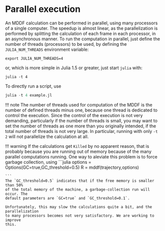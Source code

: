 
# Parallel execution 

An MDDF calculation can be performed in parallel, using many processors of a 
single computer. The speedup is almost linear, as the parallelization is performed
by splitting the calculation of each frame in each processor, in an
asynchronous manner. To run the computation in parallel, just define the
number of threads (processors) to be used, by defining the
`JULIA_NUM_THREADS` environment variable:
```
export JULIA_NUM_THREADS=4
```
or, which is more simple in Julia 1.5 or greater, just start `julia`
with:  
```
julia -t 4 
```

To directly run a script, use
```julia
julia -t 4 example.jl

```

!!! note
    The number of threads used for computation of the MDDF is the number
    of defined threads minus one, because one thread is dedicated to
    control the execution. Since the control of the execution is not 
    very demanding, particularly if the number of threads is small, 
    you may want to set the number of threads as one 
    more than you originally intended, if the total number of threads
    is not very large. In particular, running with only `-t 2` will 
    not parallelize the calculation at all.

!!! warning
    If the calculations get `Killed` by no apparent reason, that is probably
    because you are running out of memory because of the many parallel computations
    running. One way to aleviate this problem is to force garbage collection,
    using
    ```julia
    options = Options(GC=true,GC_threshold=0.5)
    R = mddf(trajectory,options)

    ```     
    The `GC_threshold=0.5` indicates that if the free memory is smaller than 50%
    of the total memory of the machine, a garbage-collection run will occur. The  
    default parameters are `GC=true` and `GC_threshold=0.1`.  

    Unfortunately, this may slow the calculations quite a bit, and the parallelization
    to many processors becomes not very satisfactory. We are working to improve
    this.


